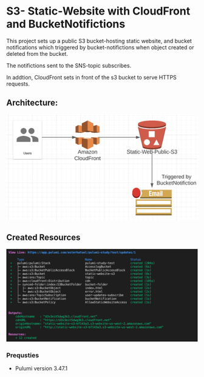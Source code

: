 # S3- Static-Website with CloudFront and BucketNotifictions

This project sets up a public S3 bucket-hosting static website, and bucket notifications which triggered by bucket-notifictions when object created or deleted from the bucket.

The notifictions sent to the SNS-topic subscribes.

In addtion, CloudFront sets in front of the s3 bucket to serve HTTPS requests. 




## Architecture: ##
![Alt text](lucid.png?raw=true "Title")



## Created Resources  ##
![Alt text](resourceslist.png?raw=true "Title")

### Prequsties # 

* Pulumi version 3.47.1


